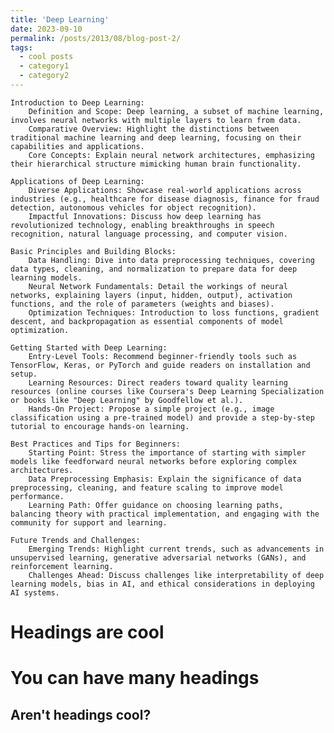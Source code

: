 ```yaml
---
title: 'Deep Learning'
date: 2023-09-10
permalink: /posts/2013/08/blog-post-2/
tags:
  - cool posts
  - category1
  - category2
---
```


    Introduction to Deep Learning:
        Definition and Scope: Deep learning, a subset of machine learning, involves neural networks with multiple layers to learn from data.
        Comparative Overview: Highlight the distinctions between traditional machine learning and deep learning, focusing on their capabilities and applications.
        Core Concepts: Explain neural network architectures, emphasizing their hierarchical structure mimicking human brain functionality.

    Applications of Deep Learning:
        Diverse Applications: Showcase real-world applications across industries (e.g., healthcare for disease diagnosis, finance for fraud detection, autonomous vehicles for object recognition).
        Impactful Innovations: Discuss how deep learning has revolutionized technology, enabling breakthroughs in speech recognition, natural language processing, and computer vision.

    Basic Principles and Building Blocks:
        Data Handling: Dive into data preprocessing techniques, covering data types, cleaning, and normalization to prepare data for deep learning models.
        Neural Network Fundamentals: Detail the workings of neural networks, explaining layers (input, hidden, output), activation functions, and the role of parameters (weights and biases).
        Optimization Techniques: Introduction to loss functions, gradient descent, and backpropagation as essential components of model optimization.

    Getting Started with Deep Learning:
        Entry-Level Tools: Recommend beginner-friendly tools such as TensorFlow, Keras, or PyTorch and guide readers on installation and setup.
        Learning Resources: Direct readers toward quality learning resources (online courses like Coursera's Deep Learning Specialization or books like "Deep Learning" by Goodfellow et al.).
        Hands-On Project: Propose a simple project (e.g., image classification using a pre-trained model) and provide a step-by-step tutorial to encourage hands-on learning.

    Best Practices and Tips for Beginners:
        Starting Point: Stress the importance of starting with simpler models like feedforward neural networks before exploring complex architectures.
        Data Preprocessing Emphasis: Explain the significance of data preprocessing, cleaning, and feature scaling to improve model performance.
        Learning Path: Offer guidance on choosing learning paths, balancing theory with practical implementation, and engaging with the community for support and learning.

    Future Trends and Challenges:
        Emerging Trends: Highlight current trends, such as advancements in unsupervised learning, generative adversarial networks (GANs), and reinforcement learning.
        Challenges Ahead: Discuss challenges like interpretability of deep learning models, bias in AI, and ethical considerations in deploying AI systems.

Headings are cool
======

You can have many headings
======

Aren't headings cool?
------